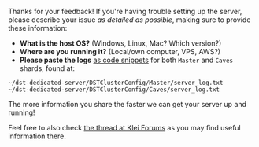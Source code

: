 Thanks for your feedback! If you're having trouble setting up the server, please describe your issue _as detailed as possible_, making sure to provide these information:

* **What is the host OS?** (Windows, Linux, Mac? Which version?)
* **Where are you running it?** (Local/own computer, VPS, AWS?)
* **Please paste the logs** [as code snippets](https://help.github.com/articles/basic-writing-and-formatting-syntax/#quoting-code) for both `Master` and `Caves` shards, found at:

```
~/dst-dedicated-server/DSTClusterConfig/Master/server_log.txt
~/dst-dedicated-server/DSTClusterConfig/Caves/server_log.txt
```

The more information you share the faster we can get your server up and running!

Feel free to also check [the thread at Klei Forums](https://forums.kleientertainment.com/topic/84574-dedicated-server-setup-guide-on-any-platform-windowsmaclinux-with-docker/) as you may find useful information there.